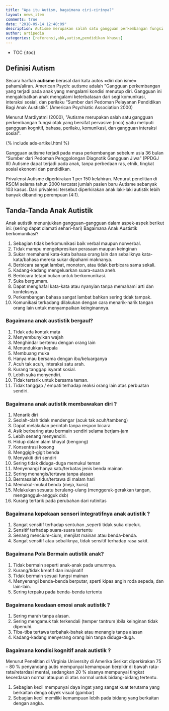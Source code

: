 ```yaml
---
title: "Apa itu Autism, bagaimana ciri-cirinya?"
layout: news_item
comments: true
date: "2018-09-14 12:48:09"
description: Autisme merupakan salah satu gangguan perkembangan fungsi otak yang bersifat pervasive (inco) yaitu meliputi gangguan kognitif, bahasa, perilaku, komunikasi, dan gangguan interaksi sosial.
author: artipedia
categories: [referensi,abk,autism,pendidikan khusus]
---
```


* TOC
{:toc}
## Definisi Autism
Secara harfiah **autisme** berasal dari kata autos =diri dan isme= paham/aliran. American Psych: autisme adalah "Gangguan perkembangan yang terjadi pada anak yang mengalami kondisi menutup diri. Gangguan ini mengakibatkan anak mengalami keterbatasan dari segi komunikasi, interaksi sosial, dan perilaku “Sumber dari Pedoman Pelayanan Pendidikan Bagi Anak Austistik”. (American Psychiatic Association 2000)

Menurut Mardiyatmi (2000), "Autisme merupakan salah satu gangguan perkembangan fungsi otak yang bersifat pervasive (inco) yaitu meliputi gangguan kognitif, bahasa, perilaku, komunikasi, dan gangguan interaksi sosial". 

{% include ads-artikel.html %}

Gangguan autisme terjadi pada masa perkembangan sebelum usia 36 bulan “Sumber dari Pedoman Penggolongan Diagnotik Gangguan Jiwa” (PPDGJ III) Autisme dapat terjadi pada anak, tanpa perbedaan ras, etnik, tingkat sosial ekonomi dan pendidikan.

Privalensi Autisme diperkirakan 1 per 150 kelahiran. Menurut penelitian di RSCM selama tahun 2000 tercatat jumlah pasien baru Autisme sebanyak 103 kasus. Dari privalensi tersebut diperkirakan anak laki-laki autistik lebih banyak dibanding perempuan (4:1).

## Tanda-Tanda Anak Autistik
Anak autistik menunjukkan gangguan–gangguan dalam aspek-aspek berikut ini: (sering dapat diamati sehari-hari) Bagaimana Anak Austistik berkomunikasi?
1. Sebagian tidak berkomunikasi baik verbal maupun nonverbal.
2. Tidak mampu mengekpresikan perasaan maupun keinginan 
3. Sukar memahami kata-kata bahasa orang lain dan sebaliknya kata-kata/bahasa mereka sukar dipahami maknanya.
4. Berbicara sangat lambat, monoton, atau tidak berbicara sama sekali. 
5. Kadang-kadang mengeluarkan suara-suara aneh.  
6. Berbicara tetapi bukan untuk berkomunikasi.
7. Suka bergumam. 
8. Dapat menghafal kata-kata atau nyanyian tanpa memahami arti dan konteksnya. 
9. Perkembangan bahasa sangat lambat bahkan sering tidak tampak. 
10. Komunikasi terkadang dilakukan dengan cara menarik-narik tangan orang lain untuk menyampaikan keinginannya.

### Bagaimana anak austistik bergaul?
1. Tidak ada kontak mata
2. Menyembunyikan wajah 
3. Menghindar bertemu dengan orang lain 
4. Menundukkan kepala 
5. Membuang muka 
6. Hanya mau bersama dengan ibu/keluarganya 
7. Acuh tak acuh, interaksi satu arah. 
8. Kurang tanggap isyarat sosial. 
9. Lebih suka menyendiri.  
10. Tidak tertarik untuk bersama teman. 
11. Tidak tanggap / empati terhadap reaksi orang lain atas perbuatan sendiri.

### Bagaimana anak autistik membawakan diri ?
1. Menarik diri
2. Seolah-olah tidak mendengar (acuk tak acuh/tambeng) 
3. Dapat melakukan perintah tanpa respon bicara 
4. Asik berbaring atau bermain sendiri selama berjam-jam
5. Lebih senang menyendiri. 
6. Hidup dalam alam khayal (bengong) 
7. Konsentrasi kosong 
8. Menggigit-gigit benda 
9. Menyakiti diri sendiri 
10. Sering tidak diduga-duga memukul teman
11. Menyenangi hanya satu/terbatas jenis benda mainan 
12. Sering menangis/tertawa tanpa alasan 
13. Bermasalah tidur/tertawa di malam hari 
14. Memukul-mukul benda (meja, kursi) 
15. Melakukan sesuatu berulang-ulang (menggerak-gerakkan tangan, mengangguk-angguk dsb)
16. Kurang tertarik pada perubahan dari rutinitas

### Bagaimana kepekaan sensori integratifnya anak autistik ?
1. Sangat sensitif terhadap sentuhan ,seperti tidak suka dipeluk.
2. Sensitif terhadap suara-suara tertentu 
3. Senang mencium-cium, menjilat mainan atau benda-benda. 
4. Sangat sensitif atau sebaliknya, tidak sensitif terhadap rasa sakit.

### Bagaimana Pola Bermain autistik anak?
1. Tidak bermain seperti anak-anak pada umumnya.
2. Kurang/tidak kreatif dan imajinatif  
3. Tidak bermain sesuai fungsi mainan 
4. Menyenangi benda-benda berputar, sperti kipas angin roda sepeda, dan lain-lain. 
5. Sering terpaku pada benda-benda tertentu

### Bagaimana keadaan emosi anak autistik ?
1. Sering marah tanpa alasan.
2. Sering mengamuk tak terkendali (temper tantrum )bila keinginan tidak dipenuhi. 
3. Tiba-tiba tertawa terbahak-bahak atau menangis tanpa alasan 
4. Kadang-kadang menyerang orang lain tanpa diduga-duga.

### Bagaimana kondisi kognitif anak autistik ?
Menurut Penelitian di Virginia University di Amerika Serikat diperkirakan 75 – 80 % penyandang autis mempunyai kemampuan berpikir di bawah rata-rata/retardasi mental, sedangkan 20 % sisanya mempunyai tingkat kecerdasan normal ataupun di atas normal untuk bidang-bidang tertentu.

1. Sebagian kecil mempunyai daya ingat yang sangat kuat terutama yang berkaitan denga obyek visual (gambar)
2. Sebagian kecil memiliki kemampuan lebih pada bidang yang berkaitan dengan angka.
